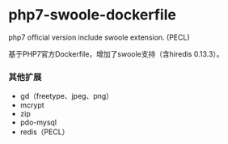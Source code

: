 # php7-swoole-dockerfile
php7 official version include swoole extension. (PECL)


基于PHP7官方Dockerfile，增加了swoole支持（含hiredis 0.13.3）。

### 其他扩展
* gd（freetype、jpeg、png）
* mcrypt
* zip
* pdo-mysql
* redis（PECL）
